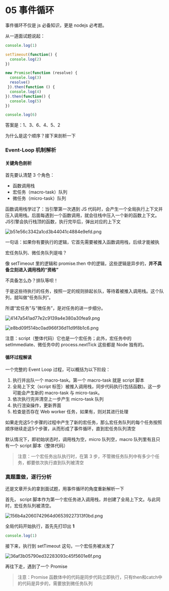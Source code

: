 # 05 事件循环

事件循环不仅是 js 必备知识，更是 nodejs 必考题。

从一道面试题说起：

```js
console.log(1)

setTimeout(function() {
  console.log(2)
})

new Promise(function (resolve) {
  console.log(3)
  resolve()
 }).then(function () {
  console.log(4)
}).then(function() {
  console.log(5)
})

console.log(6)
```

答案是：1、3、6、4、5、2

为什么是这个顺序？接下来剖析一下

### Event-Loop 机制解析

#### 关键角色剖析

首先要认清楚 3 个角色：

* 函数调用栈
* 宏任务（macro-task）队列
* 微任务（micro-task）队列

函数调用栈学过了：当引擎第一次遇到 JS 代码时，会产生一个全局执行上下文并压入调用栈。后面每遇到一个函数调用，就会往栈中压入一个新的函数上下文。JS引擎会执行栈顶的函数，执行完毕后，弹出对应的上下文

![b51e56c3342a1cd3b44041c4884e9efd.png](evernotecid://62701261-7EBA-4D24-ACE2-9FC5416D9815/appyinxiangcom/29093118/ENResource/p107)

一句话：如果你有要执行的逻辑，它首先需要被推入函数调用栈，后续才能被执

宏任务队列、微任务队列是啥？

像 setTimeout 里的逻辑和 promise.then 中的逻辑，这些逻辑是异步的，**并不具备立刻进入调用栈的“资格”**

不具备怎么办？排队等呗！

于是这些待执行的任务，按照一定的规则排起长队，等待着被推入调用栈。这个队列，就叫做“任务队列”。

所谓“宏任务”与“微任务”，是对任务的进一步细分。

![4147a541ad77e2c9139a4e380a30fea9.png](evernotecid://62701261-7EBA-4D24-ACE2-9FC5416D9815/appyinxiangcom/29093118/ENResource/p108)

![e8bd09f514bc0ad966f36d11d9f8b1c6.png](evernotecid://62701261-7EBA-4D24-ACE2-9FC5416D9815/appyinxiangcom/29093118/ENResource/p109)

注意：script（整体代码）它也是一个宏任务；此外，宏任务中的 setImmediate、微任务中的 process.nextTick 这些都是 Node 独有的。

#### 循环过程解读

一个完整的 Event Loop 过程，可以概括为以下阶段：

1. 执行并出队一个 macro-task。第一个 macro-task 就是 script 脚本
2. 全局上下文（script 标签）被推入调用栈，同步代码执行(包括函数)。这一步可能会产生新的 macro-task 与 micro-task。
3. 依次执行完并清空上一步产生 micro-task 队列
4. 执行渲染操作，更新界面
5. 检查是否存在 Web worker 任务，如果有，则对其进行处理

如果走完这5个步骤的过程中产生了新的宏任务，那么宏任务队列的每个任务按照顺序继续走这5个步骤，从而形成了事件循环，直到宏任务队列清空

默认情况下，即初始状态时，调用栈为空，micro 队列空，macro 队列里有且只有一个 script 脚本（整体代码）

> 注意：一个宏任务出队执行时，在第 3 步，不管微任务队列中有多少个任务，都要依次执行直到队列被清空


### 真题重做，逐行分析

还是文章开头的拿到面试题，用事件循环的角度重新解析一下

首先， script 脚本作为第一个宏任务进入调用栈，并创建了全局上下文。与此同时，宏任务队列被清空。

![156b4a2060742964d06539227313f0bd.png](evernotecid://62701261-7EBA-4D24-ACE2-9FC5416D9815/appyinxiangcom/29093118/ENResource/p110)

全局代码开始执行，首先先打印出 **1** 

```javascript
console.log(1)
```

接下来，执行到 setTimeout 这句，一个宏任务被派发了

![36af3b05790ed32283093c45f5601e6f.png](evernotecid://62701261-7EBA-4D24-ACE2-9FC5416D9815/appyinxiangcom/29093118/ENResource/p111)

再往下走，遇到了一个 Promise

> 注意：Promise 函数体中的代码是同步代码立即执行，只有then和catch中的代码是异步的，需要放到微任务队列